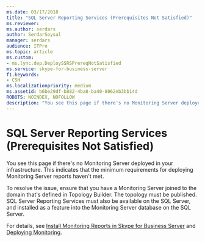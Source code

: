 ```yaml
---
ms.date: 03/17/2018
title: "SQL Server Reporting Services (Prerequisites Not Satisfied)"
ms.reviewer: 
ms.author: serdars
author: SerdarSoysal
manager: serdars
audience: ITPro
ms.topic: article
ms.custom:
- ms.lync.dep.DeploySSRSPrereqNotSatisfied
ms.service: skype-for-business-server
f1.keywords:
- CSH
ms.localizationpriority: medium
ms.assetid: b6be29df-b882-4ba8-ba40-8062eb3bb14d
ROBOTS: NOINDEX, NOFOLLOW
description: "You see this page if there's no Monitoring Server deployed in your infrastructure. This indicates that the minimum requirements for deploying Monitoring Server reports haven't met."
---
```


# SQL Server Reporting Services (Prerequisites Not Satisfied)

You see this page if there's no Monitoring Server deployed in your infrastructure. This indicates that the minimum requirements for deploying Monitoring Server reports haven't met.

To resolve the issue, ensure that you have a Monitoring Server joined to the domain that's defined in Topology Builder. The topology must be published. SQL Server Reporting Services must also be available on the SQL Server, and installed as a feature into the Monitoring Server database on the SQL Server.

For details, see [Install Monitoring Reports in Skype for Business Server](../../../deploy/deploy-monitoring/install-monitoring-reports.md) and [Deploying Monitoring](/previous-versions/office/lync-server-2013/lync-server-2013-deploying-monitoring).

